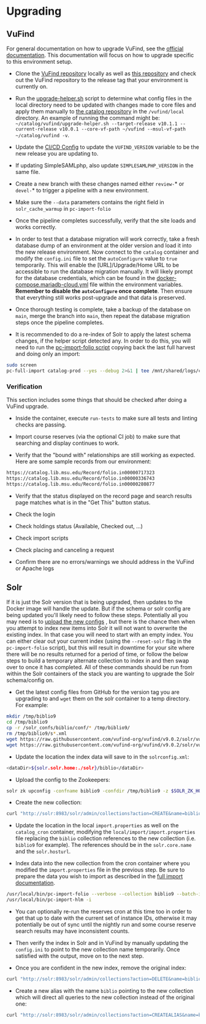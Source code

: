 # Upgrading

## VuFind

For general documentation on how to upgrade VuFind, see the
[official documentation](https://vufind.org/wiki/installation:migration_notes#vufind_migration_notes).
This documentation will focus on how to upgrade specific to
this environment setup.

* Clone the [VuFind repository](https://github.com/vufind-org/vufind)
  locally as well as [this repository](https://github.com/MSU-Libraries/catalog)
  and check out the VuFind repository to the release tag that your environment
  is currently on.

* Run the [upgrade-helper.sh](https://github.com/MSU-Libraries/catalog/blob/main/vufind/upgrade-helper.sh)
  script to determine what config files in the local directory need to be
  updated with changes made to core files and apply them manually to
  [the catalog repository](https://github.com/MSU-Libraries/catalog)
  in the `/vufind/local` directory. An example of running the command might be:
  `~/catalog/vufind/upgrade-helper.sh --target-release v10.1.1
  --current-release v10.0.1 --core-vf-path ~/vufind --msul-vf-path
  ~/catalog/vufind -v`.

* Update the [CI/CD Config](https://github.com/MSU-Libraries/catalog/blob/main/.gitlab-ci.yml)
  to update the `VUFIND_VERSION` variable to be the new release you
  are updating to.

* If updating SimpleSAMLphp, also update `SIMPLESAMLPHP_VERSION` in the
  same file.

* Create a new branch with these changes named either `review-`\* or `devel-`\*
  to trigger a pipeline with a new environment.

* Make sure the `--data` parameters contains the right field in
  `solr_cache_warmup` in `pc-import-folio`

* Once the pipeline completes successfully, verify that the site loads
  and works correctly.

* In order to test that a database migration will work correctly, take
  a fresh database dump of an environment at the older version and load
  it into the new release environment. Now connect to the `catalog` container
  and modify the `config.ini` file to set the `autoConfigure` value to `true`
  temporarily. This will enable the [URL]/Upgrade/Home URL to be accessible
  to run the database migration manually. It will likely prompt for the database
  credentials, which can be found in the
  [docker-compose.mariadb-cloud.yml](https://github.com/MSU-Libraries/catalog/blob/main/docker-compose.mariadb-cloud.yml)
  file within the environment variables. **Remember to disable the
  `autoConfigure` once complete**. Then ensure that everything still works
  post-upgrade and that data is preserved.

* Once thorough testing is complete, take a backup of the database on
  `main`, merge the branch into `main`, then repeat the database migration
  steps once the pipeline completes.

* It is recommended to do a re-index of Solr to apply the latest schema
  changes, if the helper script detected any. In order to do this, you will
  need to run the [pc-import-folio script](https://github.com/MSU-Libraries/catalog/blob/main/vufind/scripts/pc-import-folio)
  copying back the last full harvest and doing only an import:

<!-- markdownlint-disable MD013 -->
```bash
sudo screen
pc-full-import catalog-prod --yes --debug 2>&1 | tee /mnt/shared/logs/catalog-prod-import_$(date -I).log
```
<!-- markdownlint-enable MD013 -->

### Verification

This section includes some things that should be checked after doing
a VuFind upgrade.

* Inside the container, execute `run-tests` to make sure all tests and linting
  checks are passing.

* Import course reserves (via the optional CI job) to make sure that searching
  and display continues to work.

* Verify that the "bound with" relationships are still working as expected.
  Here are some sample records from our environment:

```txt
https://catalog.lib.msu.edu/Record/folio.in00000717323
https://catalog.lib.msu.edu/Record/folio.in00000336743
https://catalog.lib.msu.edu/Record/folio.in00000280877
```

* Verify that the status displayed on the record page and search results
page matches what is in the "Get This" button status.

* Check the login

* Check holdings status (Available, Checked out, ...)

* Check import scripts

* Check placing and canceling a request

* Confirm there are no errors/warnings we should address in the VuFind
  or Apache logs

## Solr

If it is just the Solr version that is being upgraded, then updates to
the Docker image will handle the update. But if the schema or solr config
are being updated you'll likely need to follow these steps. Potentially
all you may need is to [upload the new configs](https://msu-libraries.github.io/catalog/solr/#updating-the-solr-configuration-files)
, but there is the chance then when you attempt to index new items into
Solr it will not want to overwrite the existing index. In that case you
will need to start with an empty index. You can either clear out your
current index (using the `--reset-solr` flag in the `pc-import-folio`
script), but this will result in downtime for your site where there
will be no results returned for a period of time, or follow the below
steps to build a temporary alternate collection to index in and then
swap over to once it has completed. All of these commands should be
run from within the Solr containers of the stack you are wanting to
upgrade the Solr schema/config on.

* Get the latest config files from GitHub for the version tag you
are upgrading to and `wget` them on the solr container to a temp directory. For example:

```bash
mkdir /tmp/biblio9
cd /tmp/biblio9
cp -r /solr_confs/biblio/conf/* /tmp/biblio9/
rm /tmp/biblio9/s*.xml
wget https://raw.githubusercontent.com/vufind-org/vufind/v9.0.2/solr/vufind/biblio/conf/solrconfig.xml
wget https://raw.githubusercontent.com/vufind-org/vufind/v9.0.2/solr/vufind/biblio/conf/schema.xml
```

* Update the location the index data will save to in the `solrconfig.xml`:

```bash
<dataDir>${solr.solr.home:./solr}/biblio</dataDir>
```

* Upload the config to the Zookeepers:

```bash
solr zk upconfig -confname biblio9 -confdir /tmp/biblio9 -z $SOLR_ZK_HOSTS/solr
```

* Create the new collection:

```bash
curl "http://solr:8983/solr/admin/collections?action=CREATE&name=biblio9&numShards=1&replicationFactor=3&wt=xml&collection.configName=biblio9"
```

* Update the location in the local `import.properties` as well on the
  `catalog_cron` container, modifying the `local/import/import.properties`
  file replacing the `biblio` collection references to the new collection
  (i.e. `biblio9` for example). The references should be in the
  `solr.core.name` and the `solr.hosturl`.

* Index data into the new collection from the cron container where you
  modified the `import.properties` file in the previous step. Be sure to
  prepare the data you wish to import as described in the
  [full import documentation](https://msu-libraries.github.io/catalog/harvesting-and-importing/#full-data-imports).

```bash
/usr/local/bin/pc-import-folio --verbose --collection biblio9 --batch-import
/usr/local/bin/pc-import-hlm -i
```

* You can optionally re-run the reserves cron at this time too in order to get
  that up to date with the current set of instance IDs, otherwise it may
  potentially be out of sync until the nightly run and some course reserve
  search results may have inconsistent counts.

* Then verify the index in Solr and in VuFind by manually updating
  the `config.ini` to point to the new collection name temporarily.
  Once satisfied with the output, move on to the next step.

* Once you are confident in the new index, remove the original index:

```bash
curl "http://solr:8983/solr/admin/collections?action=DELETE&name=biblio"
```

* Create a new alias with the name `biblio` pointing to the new collection
  which will direct all queries to the new collection instead of the original
  one:

```bash
curl "http://solr:8983/solr/admin/collections?action=CREATEALIAS&name=biblio&collections=biblio9"
```
